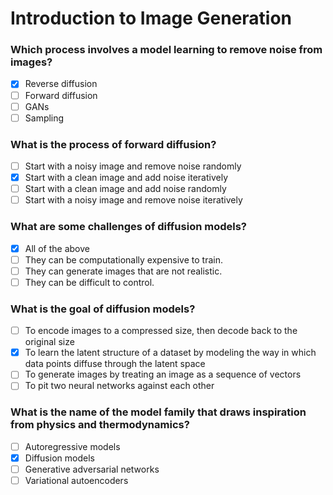 # Introduction to Image Generation

### Which process involves a model learning to remove noise from images?

- [X] Reverse diffusion
- [ ] Forward diffusion
- [ ] GANs
- [ ] Sampling

### What is the process of forward diffusion?

- [ ] Start with a noisy image and remove noise randomly
- [X] Start with a clean image and add noise iteratively
- [ ] Start with a clean image and add noise randomly
- [ ] Start with a noisy image and remove noise iteratively

### What are some challenges of diffusion models?

- [X] All of the above
- [ ] They can be computationally expensive to train.
- [ ] They can generate images that are not realistic.
- [ ] They can be difficult to control.

### What is the goal of diffusion models?

- [ ] To encode images to a compressed size, then decode back to the original size
- [X] To learn the latent structure of a dataset by modeling the way in which data points diffuse through the latent space
- [ ] To generate images by treating an image as a sequence of vectors
- [ ] To pit two neural networks against each other

### What is the name of the model family that draws inspiration from physics and thermodynamics?

- [ ] Autoregressive models
- [X] Diffusion models
- [ ] Generative adversarial networks
- [ ] Variational autoencoders